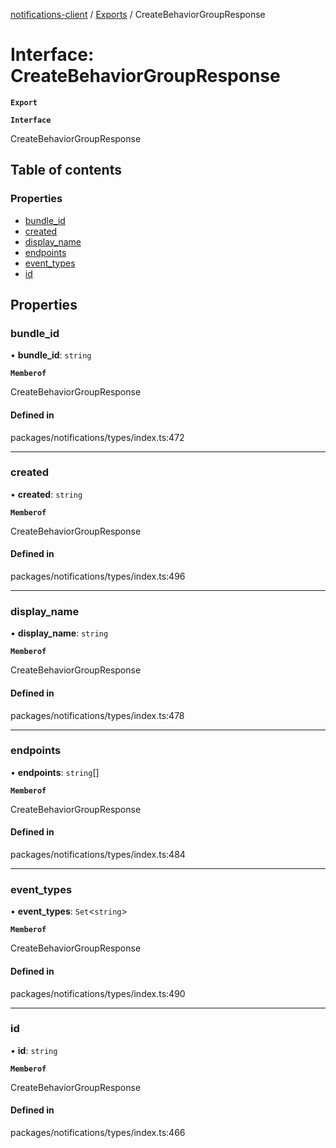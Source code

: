 [notifications-client](../README.md) / [Exports](../modules.md) / CreateBehaviorGroupResponse

# Interface: CreateBehaviorGroupResponse

**`Export`**

**`Interface`**

CreateBehaviorGroupResponse

## Table of contents

### Properties

- [bundle\_id](CreateBehaviorGroupResponse.md#bundle_id)
- [created](CreateBehaviorGroupResponse.md#created)
- [display\_name](CreateBehaviorGroupResponse.md#display_name)
- [endpoints](CreateBehaviorGroupResponse.md#endpoints)
- [event\_types](CreateBehaviorGroupResponse.md#event_types)
- [id](CreateBehaviorGroupResponse.md#id)

## Properties

### bundle\_id

• **bundle\_id**: `string`

**`Memberof`**

CreateBehaviorGroupResponse

#### Defined in

packages/notifications/types/index.ts:472

___

### created

• **created**: `string`

**`Memberof`**

CreateBehaviorGroupResponse

#### Defined in

packages/notifications/types/index.ts:496

___

### display\_name

• **display\_name**: `string`

**`Memberof`**

CreateBehaviorGroupResponse

#### Defined in

packages/notifications/types/index.ts:478

___

### endpoints

• **endpoints**: `string`[]

**`Memberof`**

CreateBehaviorGroupResponse

#### Defined in

packages/notifications/types/index.ts:484

___

### event\_types

• **event\_types**: `Set`<`string`\>

**`Memberof`**

CreateBehaviorGroupResponse

#### Defined in

packages/notifications/types/index.ts:490

___

### id

• **id**: `string`

**`Memberof`**

CreateBehaviorGroupResponse

#### Defined in

packages/notifications/types/index.ts:466
